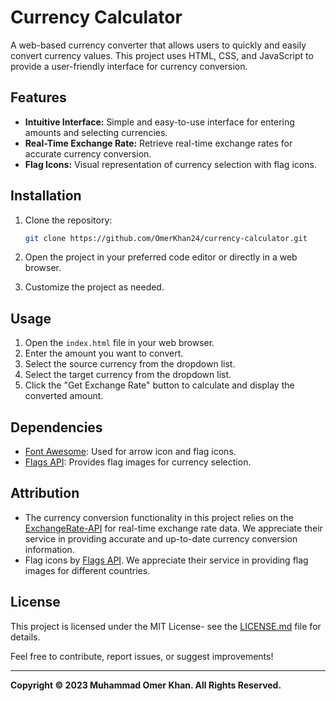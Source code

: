 # Currency Calculator

A web-based currency converter that allows users to quickly and easily convert currency values. This project uses HTML, CSS, and JavaScript to provide a user-friendly interface for currency conversion.

## Features

- **Intuitive Interface:** Simple and easy-to-use interface for entering amounts and selecting currencies.
- **Real-Time Exchange Rate:** Retrieve real-time exchange rates for accurate currency conversion.
- **Flag Icons:** Visual representation of currency selection with flag icons.

## Installation

1. Clone the repository:

   ```bash
   git clone https://github.com/OmerKhan24/currency-calculator.git
2. Open the project in your preferred code editor or directly in a web browser.

3. Customize the project as needed.

## Usage

1. Open the `index.html` file in your web browser.
2. Enter the amount you want to convert.
3. Select the source currency from the dropdown list.
4. Select the target currency from the dropdown list.
5. Click the "Get Exchange Rate" button to calculate and display the converted amount.

## Dependencies

- [Font Awesome](https://fontawesome.com/): Used for arrow icon and flag icons.
- [Flags API](https://flagsapi.com/): Provides flag images for currency selection.

## Attribution

- The currency conversion functionality in this project relies on the [ExchangeRate-API](https://www.exchangerate-api.com/) for real-time exchange rate data. We appreciate their service in providing accurate and up-to-date currency conversion information.
- Flag icons by [Flags API](https://flagsapi.com/). We appreciate their service in providing flag images for different countries.

## License

This project is licensed under the MIT License- see the [LICENSE.md](https://github.com/OmerKhan24/Currency-Calculator/blob/main/LICENSE.md) file for details.

  Feel free to contribute, report issues, or suggest improvements!

  ---
  
**Copyright © 2023 Muhammad Omer Khan. All Rights Reserved.**
